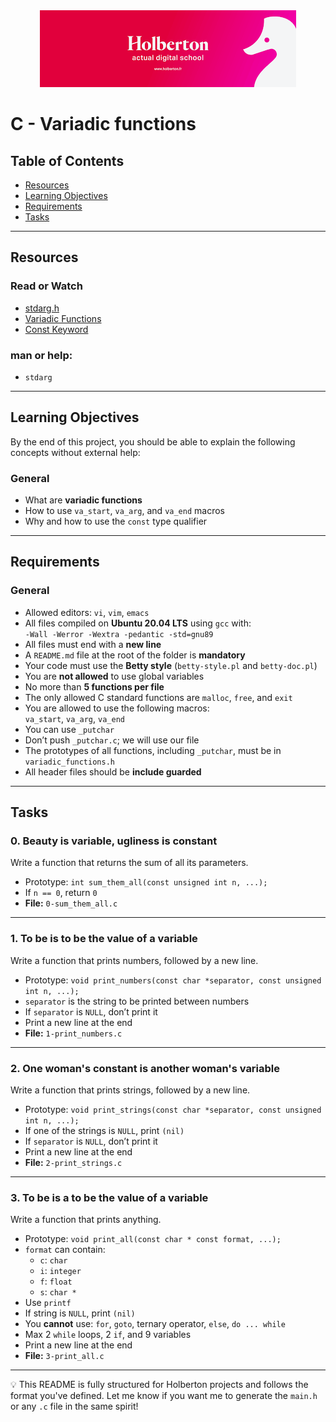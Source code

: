 <div align="center">
  <img src="https://github.com/ksyv/holbertonschool-web_front_end/blob/main/baniere_holberton.png" alt="Banner">
</div>

# C - Variadic functions

## Table of Contents
- [Resources](#resources)
- [Learning Objectives](#learning-objectives)
- [Requirements](#requirements)
- [Tasks](#tasks)

---

## Resources

### Read or Watch
- [stdarg.h](https://en.cppreference.com/w/c/variadic)
- [Variadic Functions](https://www.gnu.org/software/libc/manual/html_node/Variadic-Functions.html)
- [Const Keyword](https://www.learncpp.com/cpp-tutorial/const-variables-and-symbolic-constants/)

### man or help:
- `stdarg`

---

## Learning Objectives

By the end of this project, you should be able to explain the following concepts without external help:

### General
- What are **variadic functions**
- How to use `va_start`, `va_arg`, and `va_end` macros
- Why and how to use the `const` type qualifier

---

## Requirements

### General
- Allowed editors: `vi`, `vim`, `emacs`
- All files compiled on **Ubuntu 20.04 LTS** using `gcc` with:  
  `-Wall -Werror -Wextra -pedantic -std=gnu89`
- All files must end with a **new line**
- A `README.md` file at the root of the folder is **mandatory**
- Your code must use the **Betty style** (`betty-style.pl` and `betty-doc.pl`)
- You are **not allowed** to use global variables
- No more than **5 functions per file**
- The only allowed C standard functions are `malloc`, `free`, and `exit`
- You are allowed to use the following macros:  
  `va_start`, `va_arg`, `va_end`
- You can use `_putchar`
- Don’t push `_putchar.c`; we will use our file
- The prototypes of all functions, including `_putchar`, must be in `variadic_functions.h`
- All header files should be **include guarded**

---

## Tasks

### 0. Beauty is variable, ugliness is constant

Write a function that returns the sum of all its parameters.

- Prototype: `int sum_them_all(const unsigned int n, ...);`
- If `n == 0`, return `0`
- **File:** `0-sum_them_all.c`

---

### 1. To be is to be the value of a variable

Write a function that prints numbers, followed by a new line.

- Prototype: `void print_numbers(const char *separator, const unsigned int n, ...);`
- `separator` is the string to be printed between numbers
- If `separator` is `NULL`, don’t print it
- Print a new line at the end
- **File:** `1-print_numbers.c`

---

### 2. One woman's constant is another woman's variable

Write a function that prints strings, followed by a new line.

- Prototype: `void print_strings(const char *separator, const unsigned int n, ...);`
- If one of the strings is `NULL`, print `(nil)`
- If `separator` is `NULL`, don’t print it
- Print a new line at the end
- **File:** `2-print_strings.c`

---

### 3. To be is a to be the value of a variable

Write a function that prints anything.

- Prototype: `void print_all(const char * const format, ...);`
- `format` can contain:
  - `c`: `char`
  - `i`: `integer`
  - `f`: `float`
  - `s`: `char *`
- Use `printf`
- If string is `NULL`, print `(nil)`
- You **cannot** use: `for`, `goto`, ternary operator, `else`, `do ... while`
- Max 2 `while` loops, 2 `if`, and 9 variables
- Print a new line at the end
- **File:** `3-print_all.c`

---

💡 This README is fully structured for Holberton projects and follows the format you've defined. Let me know if you want me to generate the `main.h` or any `.c` file in the same spirit!
